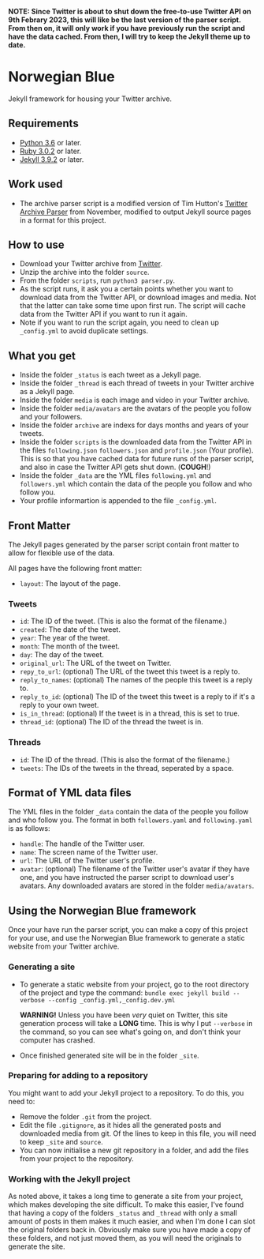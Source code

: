 **NOTE: Since Twitter is about to shut down the free-to-use Twitter API on 9th Febrary 2023, this will like be the last version of the parser script. From then on, it will only work if you have previously run the script and have the data cached. From then, I will try to keep the Jekyll theme up to date.**

# Norwegian Blue

Jekyll framework for housing your Twitter archive.

## Requirements

* [Python 3.6](https://www.python.org) or later.
* [Ruby 3.0.2](https://www.ruby-lang.org/en/) or later.
* [Jekyll 3.9.2](https://jekyllrb.com/news/2022/03/27/jekyll-3-9-2-released/) or later.

## Work used

* The archive parser script is a modified version of Tim Hutton's [Twitter Archive Parser](https://github.com/timhutton/twitter-archive-parser) from November, modified to output Jekyll source pages in a format for this project.

## How to use

* Download your Twitter archive from [Twitter](https://twitter.com/settings/your_twitter_data).
* Unzip the archive into the folder `source`.
* From the folder `scripts`, run `python3 parser.py`.
* As the script runs, it ask you a certain points whether you want to download data from the Twitter API, or download images and media. Not that the latter can take some time upon first run. The script will cache data from the Twitter API if you want to run it again.
* Note if you want to run the script again, you need to clean up `_config.yml` to avoid duplicate settings.

## What you get

* Inside the folder `_status` is each tweet as a Jekyll page.
* Inside the folder `_thread` is each thread of tweets in your Twitter archive as a Jekyll page.
* Inside the folder `media` is each image and video in your Twitter archive.
* Inside the folder `media/avatars` are the avatars of the people you follow and your followers.
* Inside the folder `archive` are indexs for days months and years of your tweets.
* Inside the folder `scripts` is the downloaded data from the Twitter API in the files `following.json`  `followers.json` and `profile.json` (Your profile). This is so that you have cached data for future runs of the parser script, and also in case the Twitter API gets shut down. (**COUGH**!)
* Inside the folder `_data` are the YML files `following.yml` and `followers.yml` which contain the data of the people you follow and who follow you.
* Your profile informartion is appended to the file `_config.yml`.

## Front Matter

The Jekyll pages generated by the parser script contain front matter to allow for flexible use of the data.

All pages have the following front matter:

* `layout`: The layout of the page.

### Tweets

* `id`: The ID of the tweet. (This is also the format of the filename.)
* `created`: The date of the tweet.
* `year`: The year of the tweet.
* `month`: The month of the tweet.
* `day`: The day of the tweet.
* `original_url`: The URL of the tweet on Twitter.
* `repy_to_url`: (optional) The URL of the tweet this tweet is a reply to.
* `reply_to_names`: (optional) The names of the people this tweet is a reply to.
* `reply_to_id`: (optional) The ID of the tweet this tweet is a reply to if it's a reply to your own tweet.
* `is_in_thread`: (optional) If the tweet is in a thread, this is set to true.
* `thread_id`: (optional) The ID of the thread the tweet is in.

### Threads

* `id`: The ID of the thread. (This is also the format of the filename.)
* `tweets`: The IDs of the tweets in the thread, seperated by a space.

## Format of YML data files

The YML files in the folder `_data` contain the data of the people you follow and who follow you. The format in both `followers.yaml` and `following.yaml` is as follows:

* `handle`: The handle of the Twitter user.
* `name`: The screen name of the Twitter user.
* `url`: The URL of the Twitter user's profile.
* `avatar`: (optional) The filename of the Twitter user's avatar if they have one, and you have instructed the parser script to download user's avatars. Any downloaded avatars are stored in the folder `media/avatars`.

## Using the Norwegian Blue framework

Once your have run the parser script, you can make a copy of this project for your use, and use the Norwegian Blue framework to generate a static website from your Twitter archive.

### Generating a site

* To generate a static website from your project, go to the root directory of the project and type the command:
  `bundle exec jekyll build --verbose --config _config.yml,_config.dev.yml`

  **WARNING!** Unless you have been *very* quiet on Twitter, this site generation process will take a **LONG** time. This is why I put `--verbose` in the command, so you can see what's going on, and don't think your computer has crashed.
* Once finished generated site will be in the folder `_site`.

### Preparing for adding to a repository

You might want to add your Jekyll project to a repository. To do this, you need to:

* Remove the folder `.git` from the project.
* Edit the file `.gitignore`, as it hides all the generated posts and downloaded media from git. Of the lines to keep in this file, you will need to keep `_site` and `source`.
* You can now initialise a new git repository in a folder, and add the files from your project to the repository.

### Working with the Jekyll project

As noted above, it takes a long time to generate a site from your project, which makes developing the site difficult. To make this easier, I've found that having a copy of the folders `_status` and `_thread` with only a small amount of posts in them makes it much easier, and when I'm done I can slot the original folders back in. Obviously make sure you have made a copy of these folders, and not just moved them, as you will need the originals to generate the site.
